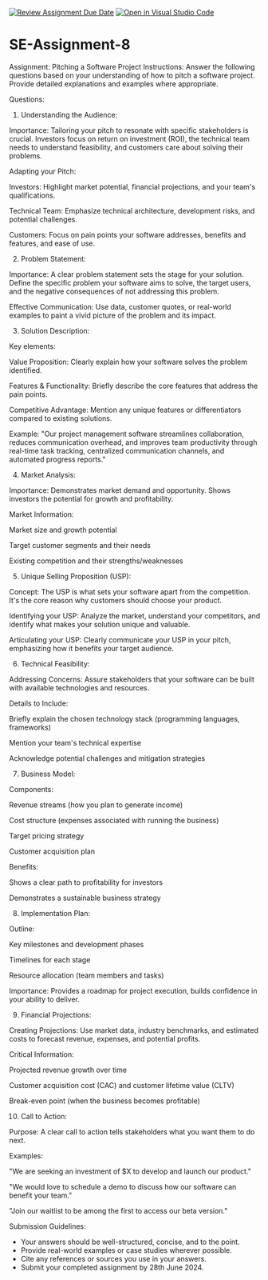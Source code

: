 [![Review Assignment Due Date](https://classroom.github.com/assets/deadline-readme-button-22041afd0340ce965d47ae6ef1cefeee28c7c493a6346c4f15d667ab976d596c.svg)](https://classroom.github.com/a/4bgukiqw)
[![Open in Visual Studio Code](https://classroom.github.com/assets/open-in-vscode-2e0aaae1b6195c2367325f4f02e2d04e9abb55f0b24a779b69b11b9e10269abc.svg)](https://classroom.github.com/online_ide?assignment_repo_id=15344973&assignment_repo_type=AssignmentRepo)
# SE-Assignment-8
 Assignment: Pitching a Software Project
 Instructions:
Answer the following questions based on your understanding of how to pitch a software project. Provide detailed explanations and examples where appropriate.

 Questions:
1. Understanding the Audience:

Importance: Tailoring your pitch to resonate with specific stakeholders is crucial. Investors focus on return on investment (ROI), the technical team needs to understand feasibility, and customers care about solving their problems.

Adapting your Pitch:

Investors: Highlight market potential, financial projections, and your team's qualifications.

Technical Team: Emphasize technical architecture, development risks, and potential challenges.

Customers: Focus on pain points your software addresses, benefits and features, and ease of use.

2. Problem Statement:



Importance: A clear problem statement sets the stage for your solution. Define the specific problem your software aims to solve, the target users, and the negative consequences of not addressing this problem.

Effective Communication: Use data, customer quotes, or real-world examples to paint a vivid picture of the problem and its impact.

3. Solution Description:



Key elements:

Value Proposition: Clearly explain how your software solves the problem identified.

Features & Functionality: Briefly describe the core features that address the pain points.

Competitive Advantage: Mention any unique features or differentiators compared to existing solutions.

Example: "Our project management software streamlines collaboration, reduces communication overhead, and improves team productivity through real-time task tracking, centralized communication channels, and automated progress reports."

4. Market Analysis:



Importance: Demonstrates market demand and opportunity. Shows investors the potential for growth and profitability.

Market Information:

Market size and growth potential

Target customer segments and their needs

Existing competition and their strengths/weaknesses

5. Unique Selling Proposition (USP):



Concept: The USP is what sets your software apart from the competition. It's the core reason why customers should choose your product.

Identifying your USP: Analyze the market, understand your competitors, and identify what makes your solution unique and valuable.

Articulating your USP: Clearly communicate your USP in your pitch, emphasizing how it benefits your target audience.

6. Technical Feasibility:



Addressing Concerns: Assure stakeholders that your software can be built with available technologies and resources.

Details to Include:

Briefly explain the chosen technology stack (programming languages, frameworks)

Mention your team's technical expertise

Acknowledge potential challenges and mitigation strategies

7. Business Model:



Components:

Revenue streams (how you plan to generate income)

Cost structure (expenses associated with running the business)

Target pricing strategy

Customer acquisition plan

Benefits:

Shows a clear path to profitability for investors

Demonstrates a sustainable business strategy

8. Implementation Plan:


Outline:

Key milestones and development phases

Timelines for each stage

Resource allocation (team members and tasks)

Importance: Provides a roadmap for project execution, builds confidence in your ability to deliver.

9. Financial Projections:



Creating Projections: Use market data, industry benchmarks, and estimated costs to forecast revenue, expenses, and potential profits.

Critical Information:

Projected revenue growth over time

Customer acquisition cost (CAC) and customer lifetime value (CLTV)

Break-even point (when the business becomes profitable)

10. Call to Action:



Purpose: A clear call to action tells stakeholders what you want them to do next.

Examples:

"We are seeking an investment of $X to develop and launch our product."

"We would love to schedule a demo to discuss how our software can benefit your team."

"Join our waitlist to be among the first to access our beta version."


 Submission Guidelines:
- Your answers should be well-structured, concise, and to the point.
- Provide real-world examples or case studies wherever possible.
- Cite any references or sources you use in your answers.
- Submit your completed assignment by 28th June 2024.


